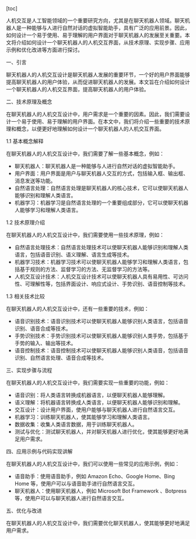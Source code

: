 
[toc]                    
                
                
人机交互是人工智能领域的一个重要研究方向，尤其是在聊天机器人领域。聊天机器人是一种能够与人进行自然对话的虚拟智能助手，具有广泛的应用前景。因此，如何设计一个易于使用、易于理解的用户界面对于聊天机器人的发展至关重要。本文将介绍如何设计一个聊天机器人的人机交互界面，从技术原理、实现步骤、应用示例和优化改进等方面进行探讨。

一、引言

聊天机器人的人机交互设计是聊天机器人发展的重要环节，一个好的用户界面能够提高聊天机器人的用户体验，从而促进聊天机器人的发展。本文旨在介绍如何设计一个聊天机器人的人机交互界面，提高聊天机器人的用户体验。

二、技术原理及概念

在聊天机器人的人机交互设计中，用户需求是一个重要的因素。因此，我们需要设计一个易于使用、易于理解的用户界面。在本文中，我们将介绍一些重要的技术原理和概念，以便更好地理解如何设计一个聊天机器人的人机交互界面。

1.1 基本概念解释

在聊天机器人的人机交互设计中，我们需要了解一些基本概念，例如：

* 聊天机器人：聊天机器人是一种能够与人进行自然对话的虚拟智能助手。
* 用户界面：用户界面是用户与聊天机器人交互的方式，包括输入框、输出框、消息发送等功能。
* 自然语言处理：自然语言处理是聊天机器人的核心技术，它可以使聊天机器人能够识别和理解人类语言。
* 机器学习：机器学习是自然语言处理的一个重要组成部分，它可以使聊天机器人能够学习和理解人类语言。

1.2 技术原理介绍

在聊天机器人的人机交互设计中，我们需要使用一些技术原理，例如：

* 自然语言处理技术：自然语言处理技术可以使聊天机器人能够识别和理解人类语言，包括语音识别、语义理解、语言生成等技术。
* 机器学习技术：机器学习技术可以使聊天机器人能够学习和理解人类语言，包括基于规则的方法、监督学习的方法、无监督学习的方法等。
* 人机交互设计技术：人机交互设计技术可以使聊天机器人具有易用性、可访问性、可理解性等，包括界面设计、响应式设计、手势识别、语音控制等技术。

1.3 相关技术比较

在聊天机器人的人机交互设计中，还有一些重要的技术，例如：

* 语音识别技术：语音识别技术可以使聊天机器人能够识别人类语言，包括语音识别、语音合成等技术。
* 手势识别技术：手势识别技术可以使聊天机器人能够识别人类手势，包括基于手势的输入、输出等技术。
* 语音控制技术：语音控制技术可以使聊天机器人能够识别人类语音，包括语音识别、自然语言处理、语音合成等技术。

三、实现步骤与流程

在聊天机器人的人机交互设计中，我们需要实现一些重要的功能，例如：

* 语音识别：将人类语言转换成机器语言，以便聊天机器人能够理解。
* 语义理解：将机器语言转换成人类语言，以便聊天机器人能够识别和理解。
* 交互设计：设计用户界面，使用户能够与聊天机器人进行自然语言交互。
* 机器学习：训练聊天机器人，使其能够学习和理解人类语言。
* 数据收集：收集人类语言数据，用于训练聊天机器人。
* 测试与优化：测试聊天机器人，并对聊天机器人进行优化，使其能够更好地满足用户需求。

四、应用示例与代码实现讲解

在聊天机器人的人机交互设计中，我们可以使用一些常见的应用示例，例如：

* 语音助手：使用语音助手，例如 Amazon Echo、Google Home、Bing Home 等，使用户可以与语音助手进行自然语言交互。
* 聊天机器人：使用聊天机器人，例如 Microsoft Bot Framework 、Botpress 等，使用户可以与聊天机器人进行自然语言交互。

五、优化与改进

在聊天机器人的人机交互设计中，我们需要优化聊天机器人，使其能够更好地满足用户需求。

